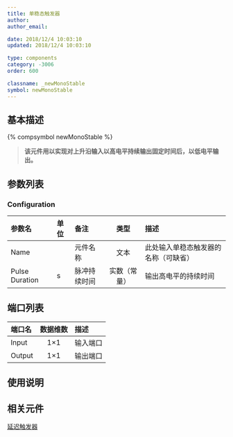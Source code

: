 ```yaml
---
title: 单稳态触发器
author: 
author_email:

date: 2018/12/4 10:03:10
updated: 2018/12/4 10:03:10

type: components
category: -3006
order: 600

classname: _newMonoStable
symbol: newMonoStable
---
```

## 基本描述
{% compsymbol newMonoStable %}

> **该元件用以实现对上升沿输入以高电平持续输出固定时间后，以低电平输出。**

## 参数列表
### Configuration
| 参数名 | 单位 | 备注 | 类型 | 描述 |
| :--- | :--- | :--- | :--: | :--- |
| Name |  | 元件名称 | 文本 | 此处输入单稳态触发器的名称（可缺省） |
| Pulse Duration | s | 脉冲持续时间 | 实数（常量） | 输出高电平的持续时间 |


## 端口列表

| 端口名 | 数据维数 | 描述 |
| :--- | :--:  | :--- |
| Input | 1×1 |输入端口 |                   
| Output | 1×1 |输出端口 |                   

## 使用说明



## 相关元件

[延迟触发器](/components/comp_newBinaryDelay.html)
